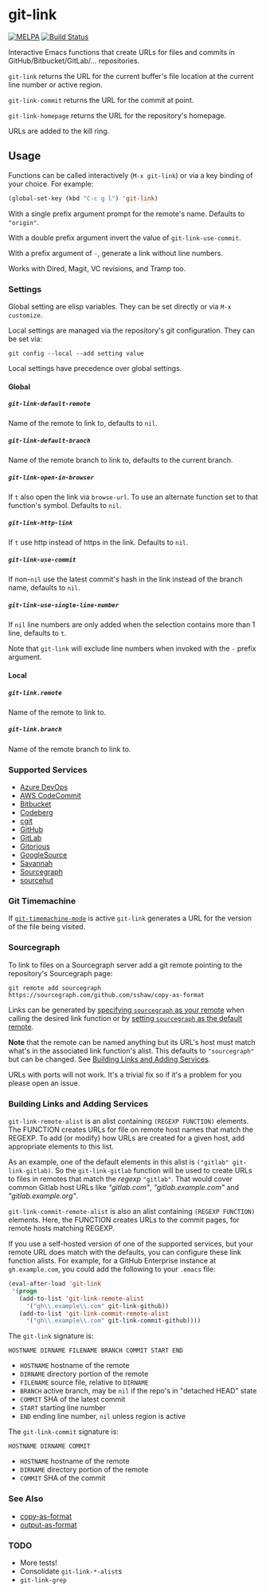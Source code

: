 # git-link

[![MELPA](http://melpa.org/packages/git-link-badge.svg)](http://melpa.org/#/git-link)
[![Build Status](https://travis-ci.org/sshaw/git-link.svg?branch=master)](https://travis-ci.org/sshaw/git-link)

Interactive Emacs functions that create URLs for files and commits in GitHub/Bitbucket/GitLab/... repositories.

`git-link` returns the URL for the current buffer's file location at the current line number or active region.

`git-link-commit` returns the URL for the commit at point.

`git-link-homepage` returns the URL for the repository's homepage.

URLs are added to the kill ring.

## Usage

Functions can be called interactively (`M-x git-link`) or via a key binding of your choice. For example:
```el
(global-set-key (kbd "C-c g l") 'git-link)
```

With a single prefix argument prompt for the remote's name. Defaults to `"origin"`.

With a double prefix argument invert the value of `git-link-use-commit`.

With a prefix argument of `-`, generate a link without line numbers.

Works with Dired, Magit, VC revisions, and Tramp too.

### Settings

Global setting are elisp variables. They can be set directly or via `M-x customize`.

Local settings are managed via the repository's git configuration. They can be set via:

```
git config --local --add setting value
```

Local settings have precedence over global settings.

#### Global

##### `git-link-default-remote`

Name of the remote to link to, defaults to `nil`.

##### `git-link-default-branch`

Name of the remote branch to link to, defaults to the current branch.

##### `git-link-open-in-browser`

If `t` also open the link via `browse-url`. To use an alternate function set to
that function's symbol. Defaults to `nil`.

##### `git-link-http-link`

If `t` use http instead of https in the link. Defaults to `nil`.

##### `git-link-use-commit`

If non-`nil` use the latest commit's hash in the link instead of the branch name, defaults to `nil`.

##### `git-link-use-single-line-number`

If `nil` line numbers are only added when the selection contains more than 1 line, defaults to `t`.

Note that `git-link` will exclude line numbers when invoked with the `-` prefix argument.

#### Local

##### `git-link.remote`

Name of the remote to link to.

##### `git-link.branch`

Name of the remote branch to link to.

### Supported Services

* [Azure DevOps](https://azure.microsoft.com/en-us/services/devops/)
* [AWS CodeCommit](https://aws.amazon.com/codecommit/)
* [Bitbucket](http://bitbucket.com)
* [Codeberg](https://codeberg.org/)
* [cgit](https://wiki.archlinux.org/title/Cgit)
* [GitHub](http://github.com)
* [GitLab](https://gitlab.com)
* [Gitorious](http://gitorious.org)
* [GoogleSource](https://googlesource.com)
* [Savannah](https://git.savannah.gnu.org/cgit)
* [Sourcegraph](https://sourcegraph.com)
* [sourcehut](https://sourcehut.org)

### Git Timemachine

If [`git-timemachine-mode`](https://codeberg.org/pidu/git-timemachine)
is active `git-link` generates a URL for the version of the file being
visited.

### Sourcegraph

To link to files on a Sourcegraph server add a git remote pointing to the repository's Sourcegraph page:
```
git remote add sourcegraph https://sourcegraph.com/github.com/sshaw/copy-as-format
```

Links can be generated by [specifying `sourcegraph` as your remote](#usage) when calling the desired link function or
by [setting `sourcegraph` as the default remote](#settings).

**Note** that the remote can be named anything but its URL's host must match what's in the associated link function's alist.
This defaults to `"sourcegraph"` but can be changed. See [Building Links and Adding Services](#building-links-and-adding-services).

URLs with ports will not work. It's a trivial fix so if it's a problem for you please open an issue.

### Building Links and Adding Services

`git-link-remote-alist` is an alist containing `(REGEXP FUNCTION)`
elements. The FUNCTION creates URLs for file on remote host names that
match the REGEXP. To add (or modify) how URLs are created for a given
host, add appropriate elements to this list.

As an example, one of the default elements in this alist is
`("gitlab" git-link-gitlab)`. So the `git-link-gitlab` function
will be used to create URLs to files in remotes that match the
*regexp* `"gitlab"`.  That would cover common Gitlab host URLs like
*"gitlab.com"*, *"gitlab.example.com"* and *"gitlab.example.org"*.

`git-link-commit-remote-alist` is also an alist containing `(REGEXP
FUNCTION)` elements. Here, the FUNCTION creates URLs to the commit
pages, for remote hosts matching REGEXP.

If you use a self-hosted version of one of the supported services, but
your remote URL does match with the defaults, you can configure these
link function alists.  For example, for a GitHub Enterprise instance
at `gh.example.com`, you could add the following to your `.emacs`
file:

```el
(eval-after-load 'git-link
 '(progn
   (add-to-list 'git-link-remote-alist
     '("gh\\.example\\.com" git-link-github))
   (add-to-list 'git-link-commit-remote-alist
     '("gh\\.example\\.com" git-link-commit-github))))
```

The `git-link` signature is:

`HOSTNAME DIRNAME FILENAME BRANCH COMMIT START END`

* `HOSTNAME` hostname of the remote
* `DIRNAME` directory portion of the remote
* `FILENAME` source file, relative to `DIRNAME`
* `BRANCH` active branch, may be `nil` if the repo's in "detached HEAD" state
* `COMMIT` SHA of the latest commit
* `START` starting line number
* `END`  ending line number, `nil` unless region is active

The `git-link-commit` signature is:

`HOSTNAME DIRNAME COMMIT`

* `HOSTNAME` hostname of the remote
* `DIRNAME` directory portion of the remote
* `COMMIT` SHA of the commit

### See Also

* [copy-as-format](https://github.com/sshaw/copy-as-format)
* [output-as-format](https://github.com/sshaw/output-as-format)

### TODO

* More tests!
* Consolidate `git-link-*-alist`s
* `git-link-grep`
